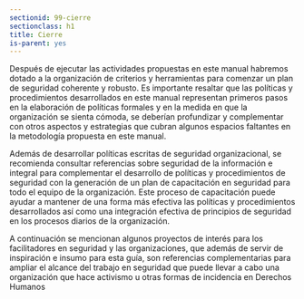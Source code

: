 ```yaml
---
sectionid: 99-cierre
sectionclass: h1
title: Cierre
is-parent: yes
---
```


Después de ejecutar las actividades propuestas en este manual habremos dotado a la organización de criterios y herramientas para comenzar un plan de seguridad coherente y robusto. Es importante resaltar que las políticas y procedimientos desarrollados en este manual representan primeros pasos en la elaboración de políticas formales y en la medida en que la organización se sienta cómoda, se deberían profundizar y complementar con otros aspectos y estrategias que cubran algunos espacios faltantes en la metodología propuesta en este manual.

Además de desarrollar políticas escritas de seguridad organizacional, se recomienda consultar referencias sobre seguridad de la información e integral para complementar el desarrollo de políticas y procedimientos de seguridad con la generación de un plan de capacitación en seguridad para todo el equipo de la organización. Este proceso de capacitación puede ayudar a mantener de una forma más efectiva las políticas y procedimientos desarrollados así como una integración efectiva de principios de seguridad en los procesos diarios de la organización.

A continuación se mencionan algunos proyectos de interés para los facilitadores en seguridad y las organizaciones, que además de servir de inspiración e insumo para esta guía, son referencias complementarias para ampliar el alcance del trabajo en seguridad que puede llevar a cabo una organización que hace activismo u otras formas de incidencia en Derechos Humanos
